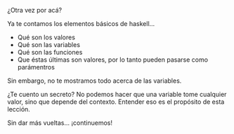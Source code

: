 ¿Otra vez por acá?

Ya te contamos los elementos básicos de haskell...

* Qué son los valores
* Qué son las variables
* Qué son las funciones
* Que éstas últimas son valores, por lo tanto pueden pasarse como parámentros

Sin embargo, no te mostramos todo acerca de las variables.

¿Te cuento un secreto? No podemos hacer que una variable tome cualquier valor, sino que depende del contexto. Entender eso es el propósito de esta lección.

Sin dar más vueltas... ¡continuemos!